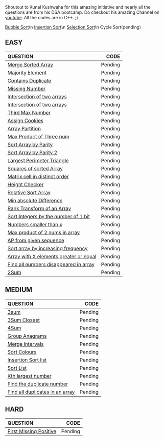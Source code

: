 Shoutout to Kunal Kushwaha for this amazing initiative and nearly all the questions are from his DSA bootcamp. Do checkout his 
amazing Channel on [youtube](https://www.youtube.com/c/KunalKushwaha/featured).
All the codes are in C++.  ;)

[Bubble Sort](https://github.com/VatsalNilay/Basic-DSA-CPP/blob/main/Sorting/bubbleSort.cpp)\n
[Insertion Sort](https://github.com/VatsalNilay/Basic-DSA-CPP/blob/main/Sorting/insertionSort.cpp)\n
[Selection Sort](https://github.com/VatsalNilay/Basic-DSA-CPP/blob/main/Sorting/selectionSort.cpp)\n
Cycle Sort(pending)

## EASY

| QUESTION | CODE |
| :------- | ----: |
| [Merge Sorted Array](https://leetcode.com/problems/merge-sorted-array/) | Pending|
| [Majority Element](https://leetcode.com/problems/majority-element/) | Pending |
| [Contains Duplicate](https://leetcode.com/problems/contains-duplicate/) | Pending |
| [Missing Number](https://leetcode.com/problems/missing-number/) | Pending |
| [Intersection of two arrays](https://leetcode.com/problems/intersection-of-two-arrays/) | Pending |
| [Intersection of two arrays](https://leetcode.com/problems/intersection-of-two-arrays-ii/) | Pending |
| [Third Max Number](https://leetcode.com/problems/third-maximum-number/) | Pending |
| [Assign Cookies](https://leetcode.com/problems/assign-cookies/) | Pending |
| [Array Partition](https://leetcode.com/problems/array-partition-i/) | Pending |
| [Max Product of Three num](https://leetcode.com/problems/maximum-product-of-three-numbers/) | Pending |
| [Sort Array by Parity](https://leetcode.com/problems/sort-array-by-parity/) | Pending |
| [Sort Array by Parity 2](https://leetcode.com/problems/sort-array-by-parity-ii/) | Pending |
| [Largest Perimeter Triangle](https://leetcode.com/problems/largest-perimeter-triangle/) | Pending |
| [Squares of sorted Array](https://leetcode.com/problems/squares-of-a-sorted-array/) | Pending |
| [Matrix cell in distinct order](https://leetcode.com/problems/matrix-cells-in-distance-order/) | Pending |
| [Height Checker](https://leetcode.com/problems/height-checker/) | Pending |
| [Relative Sort Array](https://leetcode.com/problems/relative-sort-array/) | Pending |
| [Min absolute Difference](https://leetcode.com/problems/minimum-absolute-difference/) | Pending |
| [Rank Transform of an Array](https://leetcode.com/problems/rank-transform-of-an-array/) | Pending |
| [Sort Integers by the number of 1 bit](https://leetcode.com/problems/sort-integers-by-the-number-of-1-bits/) | Pending |
| [Numbers smaller than x](https://leetcode.com/problems/how-many-numbers-are-smaller-than-the-current-number/) | Pending |
| [Max product of 2 nums in array](https://leetcode.com/problems/maximum-product-of-two-elements-in-an-array/) | Pending |
| [AP from given sequence  ](https://leetcode.com/problems/can-make-arithmetic-progression-from-sequence/) | Pending |
| [Sort array by increasing frequency](https://leetcode.com/problems/sort-array-by-increasing-frequency/) | Pending |
| [Array with X elements greater or equal](https://leetcode.com/problems/special-array-with-x-elements-greater-than-or-equal-x/) | Pending |
| [Find all numbers disappeared in array ](https://leetcode.com/problems/find-all-numbers-disappeared-in-an-array/) | Pending | [Set Mismatch](https://leetcode.com/problems/set-mismatch/) | Pending |
| [2Sum](https://leetcode.com/problems/two-sum/) | Pending |

## MEDIUM
| QUESTION | CODE |
| :--- | ---: |
| [3sum](https://leetcode.com/problems/3sum/) | Pending |
| [3Sum Closest](https://leetcode.com/problems/3sum-closest/) | Pending |
| [4Sum](https://leetcode.com/problems/4sum/) | Pending |
| [Group Anagrams](https://leetcode.com/problems/group-anagrams/) | Pending |
| [Merge Intervals](https://leetcode.com/problems/merge-intervals/) | Pending |
| [Sort Colours](https://leetcode.com/problems/sort-colors/) | Pending |
| [Insertion Sort list](https://leetcode.com/problems/insertion-sort-list/) | Pending |
| [Sort List](https://leetcode.com/problems/sort-list/) | Pending |
| [Kth largest number](https://leetcode.com/problems/largest-number/) | Pending |
| [Find the duplicate number](https://leetcode.com/problems/find-the-duplicate-number/) | Pending |
| [Find all duplicates in an array](https://leetcode.com/problems/find-all-duplicates-in-an-array/) | Pending |

## HARD
| QUESTION | CODE | 
| :--- | ---: |
| [First Missing Positive](https://leetcode.com/problems/first-missing-positive/) | Pending |

